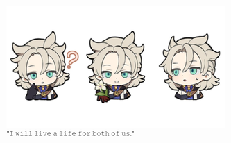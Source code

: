 ![image alt](https://github.com/dreamc4tcher/dreamc4tcher/blob/51216a669ce4aa6405ac9518c7e7db69ce6dece5/98d3f24ace95d4ff694e87841f283e66.jpg)
                   "𝙸 𝚠𝚒𝚕𝚕 𝚕𝚒𝚟𝚎 𝚊 𝚕𝚒𝚏𝚎 𝚏𝚘𝚛 𝚋𝚘𝚝𝚑 𝚘𝚏 𝚞𝚜."
